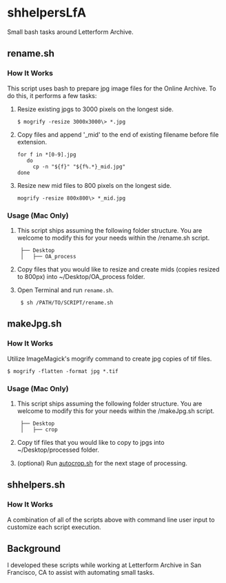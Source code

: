 # shhelpersLfA
 Small bash tasks around Letterform Archive.

## rename.sh

### How It Works
This script uses bash to prepare jpg image files for the Online Archive. To do this, it performs a few tasks: 

1. Resize existing jpgs to 3000 pixels on the longest side. 

       $ mogrify -resize 3000x3000\> *.jpg  
   
2. Copy files and append '_mid' to the end of existing filename before file extension.  

       for f in *[0-9].jpg  
          do 
            cp -n "${f}" "${f%.*}_mid.jpg"
       done

3. Resize new mid files to 800 pixels on the longest side. 

       mogrify -resize 800x800\> *_mid.jpg

### Usage (Mac Only)

1. This script ships assuming the following folder structure. You are welcome to modify this for your needs within the /rename.sh script.

        ├── Desktop
        │   ├── OA_process

2. Copy files that you would like to resize and create mids (copies resized to 800px) into ~/Desktop/OA_process folder. 

3. Open Terminal and run `rename.sh`. 
      
        $ sh /PATH/TO/SCRIPT/rename.sh 
        
## makeJpg.sh

### How It Works 

Utilize ImageMagick's mogrify command to create jpg copies of tif files. 

    $ mogrify -flatten -format jpg *.tif

### Usage (Mac Only)
1. This script ships assuming the following folder structure. You are welcome to modify this for your needs within the /makeJpg.sh script. 

        ├── Desktop
        │   ├── crop

2. Copy tif files that you would like to copy to jpgs into ~/Desktop/processed folder. 

3. (optional) Run [autocrop.sh](https://github.com/elliswmartin/autocropLfA/blob/85c9591d4c998e8d62e71494234da52d38808b6a/autocrop.sh) for the next stage of processing.  

## shhelpers.sh

### How It Works
A combination of all of the scripts above with command line user input to customize each script execution. 

## Background 
I developed these scripts while working at Letterform Archive in San Francisco, CA to assist with automating small tasks. 
